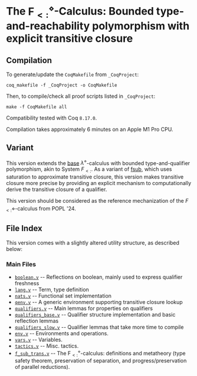 # The $\mathsf{F}_{<:}^{\diamond}$-Calculus: Bounded type-and-reachability polymorphism with explicit transitive closure

## Compilation

To generate/update the `CoqMakefile` from `_CoqProject`:

`coq_makefile -f _CoqProject -o CoqMakefile`

Then, to compile/check all proof scripts listed in `_CoqProject`:

`make -f CoqMakefile all`

Compatibility tested with Coq `8.17.0`.

Compilation takes approximately 6 minutes on an Apple M1 Pro CPU.

## Variant

This version extends the [base](lambda_diamond_base)
$\lambda^{\diamond}$-calculus with bounded type-and-qualifier polymorphism,
akin to System $F_{<:}$. As a variant of [fsub](f_sub_diamond), which uses
saturation to approximate transitive closure, this version makes transitive
closure more precise by providing an explicit mechanism to computationally
derive the transitive closure of a qualifier.

This version should be considered as the reference mechanization of the
$F_{<:}\diamond$-calculus from POPL '24.

## File Index

This version comes with a slightly altered utility structure, as described below:

### Main Files

* [`boolean.v`](boolean.v) -- Reflections on boolean, mainly used to express qualifier freshness
* [`lang.v`](lang.v) -- Term, type definition
* [`nats.v`](nats.v) -- Functional set implementation
* [`qenv.v`](qenv.v) -- A generic environment supporting transitive closure lookup
* [`qualifiers.v`](qualifiers.v) -- Main lemmas for properties on qualifiers
* [`qualifiers_base.v`](qualifiers_base.v) -- Qualifier structure implementation and basic reflection lemmas
* [`qualifiers_slow.v`](qualifiers_slow.v) -- Qualifier lemmas that take more time to compile
* [`env.v`](env.v) -- Environments and operations.
* [`vars.v`](vars.v) -- Variables.
* [`tactics.v`](tactics.v) -- Misc. tactics.
* [`f_sub_trans.v`](f_sub_trans.v) -- The $\mathsf{F}_{<:}^{\diamond}$-calculus: definitions and metatheory (type safety theorem, preservation of separation, and progress/preservation of parallel reductions).

